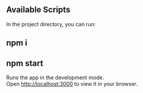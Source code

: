 ## Available Scripts

In the project directory, you can run:

## npm i
## npm start

Runs the app in the development mode.\
Open [http://localhost:3000](http://localhost:3000) to view it in your browser.

